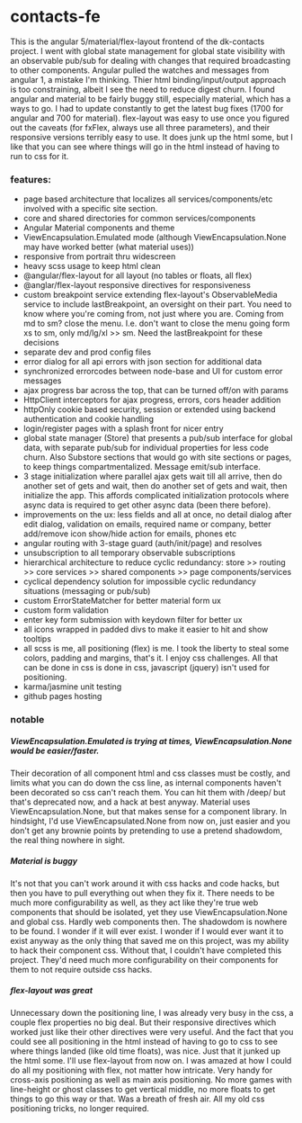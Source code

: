 # contacts-fe

This is the angular 5/material/flex-layout frontend of the dk-contacts project. I went with global state management for global state visibility with an observable pub/sub for dealing with changes that required broadcasting to other components. Angular pulled the watches and messages from angular 1, a mistake I'm thinking. Thier html binding/input/output approach is too constraining, albeit I see the need to reduce digest churn. I found angular and material to be fairly buggy still, especially material, which has a ways to go. I had to update constantly to get the latest bug fixes (1700 for angular and 700 for material). flex-layout was easy to use once you figured out the caveats (for fxFlex, always use all three parameters), and their responsive versions terribly easy to use. It does junk up the html some, but I like that you can see where things will go in the html instead of having to run to css for it.
  
### features:  
* page based architecture that localizes all services/components/etc involved with a specific site section.
* core and shared directories for common services/components
* Angular Material components and theme
* ViewEncapsulation.Emulated mode (although ViewEncapsulation.None may have worked better (what material uses))
* responsive from portrait thru widescreen
* heavy scss usage to keep html clean
* @angular/flex-layout for all layout (no tables or floats, all flex)
* @anglar/flex-layout responsive directives for responsiveness 
* custom breakpoint service extending flex-layout's ObservableMedia service to include lastBreakpoint, an oversight on their part. You need to know where you're coming from, not just where you are. Coming from md to sm? close the menu. I.e. don't want to close the menu going form xs to sm, only md/lg/xl >> sm. Need the lastBreakpoint for these decisions
* separate dev and prod config files
* error dialog for all api errors with json section for additional data
* synchronized errorcodes between node-base and UI for custom error messages
* ajax progress bar across the top, that can be turned off/on with params
* HttpClient interceptors for ajax progress, errors, cors header addition
* httpOnly cookie based security, session or extended using backend authentication and cookie handling
* login/register pages with a splash front for nicer entry
* global state manager (Store) that presents a pub/sub interface for global data, with separate pub/sub for individual properties for less code churn. Also Substore sections that would go with site sections or pages, to keep things compartmentalized. Message emit/sub interface.
* 3 stage initialization where parallel ajax gets wait till all arrive, then do another set of gets and wait, then do another set of gets and wait, then initialize the app. This affords complicated initialization protocols where async data is required to get other async data (been there before).
* improvements on the ux: less fields and all at once, no detail dialog after edit dialog, validation on emails, required name or company, better add/remove icon show/hide action for emails, phones etc
* angular routing with 3-stage guard (auth/init/page) and resolves
* unsubscription to all temporary observable subscriptions
* hierarchical architecture to reduce cyclic redundancy: store >> routing >> core services >> shared components >> page components/services
* cyclical dependency solution for impossible cyclic redundancy situations (messaging or pub/sub)
* custom ErrorStateMatcher for better material form ux
* custom form validation
* enter key form submission with keydown filter for better ux
* all icons wrapped in padded divs to make it easier to hit and show tooltips
* all scss is me, all positioning (flex) is me. I took the liberty to steal some colors, padding and margins, that's it. I enjoy css challenges. All that can be done in css is done in css, javascript (jquery) isn't used for positioning.
* karma/jasmine unit testing
* github pages hosting
 
### notable
##### ViewEncapsulation.Emulated is trying at times, ViewEncapsulation.None would be easier/faster.
Their decoration of all component html and css classes must be costly, and limits what you can do down the css line, as internal components haven't been decorated so css can't reach them. You can hit them with /deep/ but that's deprecated now, and a hack at best anyway. Material uses ViewEncapsulation.None, but that makes sense for a component library. In hindsight, I'd use ViewEncapsulated.None from now on, just easier and you don't get any brownie points by pretending to use a pretend shadowdom, the real thing nowhere in sight.

##### Material is buggy
It's not that you can't work around it with css hacks and code hacks, but then you have to pull everything out when they fix it. There needs to be much more configurability as well, as they act like they're true web components that should be isolated, yet they use ViewEncapsulation.None and global css. Hardly web components then. The shadowdom is nowhere to be found. I wonder if it will ever exist. I wonder if I would ever want it to exist anyway as the only thing that saved me on this project, was my ability to hack their component css. Without that, I couldn't have completed this project. They'd need much more configurability on their components for them to not require outside css hacks.

##### flex-layout was great
Unnecessary down the positioning line, I was already very busy in the css, a couple flex properties no big deal. But their responsive directives which worked just like their other directives were very useful. And the fact that you could see all positioning in the html instead of having to go to css to see where things landed (like old time floats), was nice. Just that it junked up the html some. I'll use flex-layout from now on. I was amazed at how I could do all my positioning with flex, not matter how intricate. Very handy for cross-axis positioning as well as main axis positioning. No more games with line-height or ghost classes to get vertical middle, no more floats to get things to go this way or that. Was a breath of fresh air. All my old css positioning tricks, no longer required.
  

